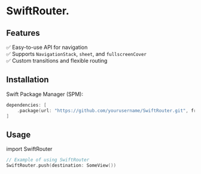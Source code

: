 SwiftRouter.
=====

## Features  
✅ Easy-to-use API for navigation  
✅ Supports `NavigationStack`, `sheet`, and `fullscreenCover`  
✅ Custom transitions and flexible routing  

## Installation  
Swift Package Manager (SPM):  
```swift
dependencies: [
    .package(url: "https://github.com/yourusername/SwiftRouter.git", from: "1.0.0")
]
```

## Usage
import SwiftRouter

```swift
// Example of using SwiftRouter
SwiftRouter.push(destination: SomeView())
```
